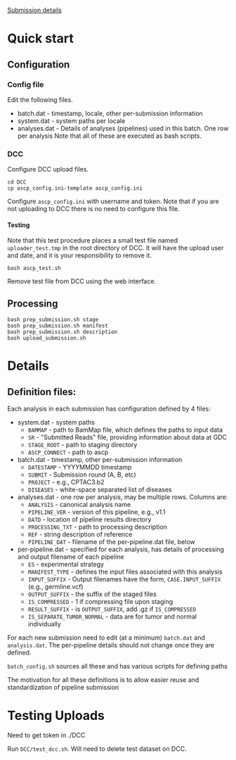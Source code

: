 
[Submission details](https://docs.google.com/spreadsheets/d/1Q0GdJpyqJAJBAwk7VkI0Jbqtyldnm4qRjwLjxgLLxRE/edit#gid=386370036)

# Quick start
## Configuration

### Config file 

Edit the following files.  
* batch.dat - timestamp, locale, other per-submission information
* system.dat - system paths per locale
* analyses.dat - Details of analyses (pipelines) used in this batch.  One row per analysis 
Note that all of these are executed as bash scripts.

### DCC
Configure DCC upload files.  
```
cd DCC
cp ascp_config.ini-template ascp_config.ini
```
Configure `ascp_config.ini` with username and token.  Note that if you are not
uploading to DCC there is no need to configure this file.

#### Testing
Note that this test procedure places a small test file named `uploader_test.tmp` in the root directory of DCC.
It will have the upload user and date, and it is your responsibility to remove it.
```
bash ascp_test.sh
```
Remove test file from DCC using the web interface.

## Processing

```
bash prep_submission.sh stage
bash prep_submission.sh manifest
bash prep_submission.sh description
bash upload_submission.sh
```

# Details
## Definition files:

Each analysis in each submission has configuration defined by 4 files:
* system.dat - system paths
  * `BAMMAP` - path to BamMap file, which defines the paths to input data
  * `SR` - "Submitted Reads" file, providing information about data at GDC
  * `STAGE_ROOT` - path to staging directory
  * `ASCP_CONNECT` - path to ascp
* batch.dat - timestamp, other per-submission information
  * `DATESTAMP` - YYYYMMDD timestamp
  * `SUBMIT` - Submission round (A, B, etc)
  * `PROJECT` - e.g., CPTAC3.b2
  * `DISEASES` - white-space separated list of diseases
* analyses.dat - one row per analysis, may be multiple rows.  Columns are:
  * `ANALYSIS` - canonical analysis name
  * `PIPELINE_VER` - version of this pipeline, e.g., v1.1
  * `DATD` - location of pipeline results directory
  * `PROCESSING_TXT` - path to processing description
  * `REF` - string description of reference
  * `PIPELINE_DAT` - filename of the per-pipeline.dat file, below
* per-pipeline.dat - specified for each analysis, has details of processing and output filename of each pipeline
  * `ES` - experimental strategy
  * `MANIFEST_TYPE` - defines the input files associated with this analysis
  * `INPUT_SUFFIX` - Output filenames have the form, `CASE.INPUT_SUFFIX` (e.g., germline.vcf)
  * `OUTPUT_SUFFIX` - the suffix of the staged files
  * `IS_COMPRESSED` - 1 if compressing file upon staging
  * `RESULT_SUFFIX` - is `OUTPUT_SUFFIX`, add .gz if `IS_COMPRESSED`
  * `IS_SEPARATE_TUMOR_NORMAL` - data are for tumor and normal individually

For each new submission need to edit (at a minimum) `batch.dat` and `analysis.dat`.  The per-pipeline 
details should not change once they are defined.

`batch_config.sh` sources all these and has various scripts for defining paths

The motivation for all these definitions is to allow easier reuse and standardization of pipeline submission

# Testing Uploads

Need to get token in ./DCC

Run `DCC/test_dcc.sh`.  Will need to delete test dataset on DCC.


